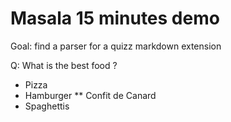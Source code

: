 # Masala 15 minutes demo

Goal: find a parser for a quizz markdown extension

Q: What is the best food ?

* Pizza
* Hamburger
** Confit de Canard
* Spaghettis
 



 